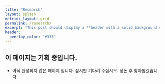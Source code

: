 ```yaml
---
title: "Research"
layout: splash
entries_layout: grid
permalink: /research/
excerpt: "This post should display a **header with a solid background color**, if the theme supports it."
header:
  overlay_color: "#333"
---
```




## 이 페이지는 기획 중입니다. 

- 아직 완성되지 않은 페이지 입니다. 잠시만 기다려 주십시오. 정돈 후 찾아뵙겠습니다.